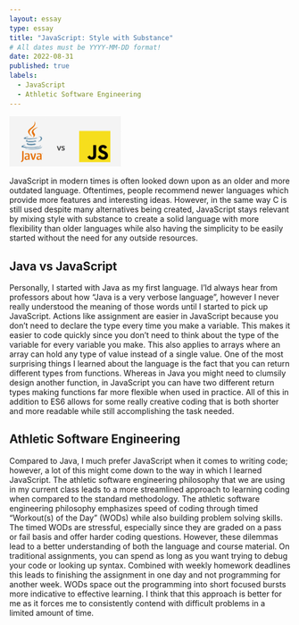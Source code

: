 ```yaml
---
layout: essay
type: essay
title: "JavaScript: Style with Substance"
# All dates must be YYYY-MM-DD format!
date: 2022-08-31
published: true
labels:
  - JavaScript
  - Athletic Software Engineering
---
```


<img width="200px" class="rounded float-start pe-4" src="../img/JavaVsJS.png">


  JavaScript in modern times is often looked down upon as an older and more outdated language. Oftentimes, people recommend newer languages which provide more features and interesting ideas. However,  in the same way C is still used despite many alternatives being created, JavaScript stays relevant by mixing style with substance to create a solid language with more flexibility than older languages while also having the simplicity to be easily started without the need for any outside resources.

## Java vs JavaScript

  Personally, I started with Java as my first language. I’ld always hear from professors about how “Java is a very verbose language”, however I never really understood the meaning of those words until I started to pick up JavaScript. Actions like assignment are easier in JavaScript because you don’t need to declare the type every time you make a variable. This makes it easier to code quickly since you don’t need to think about the type of the variable for every variable you make. This also applies to arrays where an array can hold any type of value instead of a single value. One of the most surprising things I learned about the language is the fact that you can return different types from functions. Whereas in Java you might need to clumsily design another function, in JavaScript you can have two different return types making functions far more flexible when used in practice. All of this in addition to ES6 allows for some really creative coding that is both shorter and more readable while still accomplishing the task needed.


## Athletic Software Engineering

  Compared to Java, I much prefer JavaScript when it comes to writing code; however, a lot of this might come down to the way in which I learned JavaScript. The athletic software engineering philosophy that we are using in my current class leads to a more streamlined approach to learning coding when compared to the standard methodology. The athletic software engineering philosophy emphasizes speed of coding through timed “Workout(s) of the Day” (WODs) while also building problem solving skills. The timed WODs are stressful, especially since they are graded on a pass or fail basis and offer harder coding questions. However, these dilemmas lead to a better understanding of both the language and course material. On traditional assignments, you can spend as long as you want trying to debug your code or looking up syntax. Combined with weekly homework deadlines this leads to finishing the assignment in one day and not programming for another week. WODs space out the programming into short focused bursts more indicative to effective learning. I think that this approach is better for me as it forces me to consistently contend with difficult problems in a limited amount of time.
